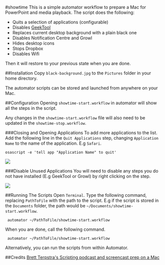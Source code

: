 #showtime
This is a simple automator workflow to prepare a Mac for PowerPoint and media playback. The script does the following:

- Quits a selection of applications (configurable) 
- Disables [GeekTool](http://projects.tynsoe.org/en/geektool/)
- Replaces current desktop background with a plain black one
- Disables Notification Centre and Growl
- Hides desktop icons
- Stops Dropbox
- Disables Wifi

Then it will restore to your previous state when you are done.

##Installation
Copy `black-background.jpg` to the `Pictures` folder in your home directory.

The automator scripts can be stored and launched from anywhere on your Mac.

##Configuration
Opening `showtime-start.workflow` in automator will show all the steps in the script.

Any changes in the `showtime-start.workflow` file will also need to be updated in the `showtime-stop.workflow`.

###Closing and Opening Applications
To add more applications to the list. Add the following line in the `Quit Applications` step, changing `Application Name` to the name of the application. E.g `Safari`.

`osascript -e 'tell app "Application Name" to quit'`

![](https://dl.dropboxusercontent.com/u/638291/2013-12-29_17.52.50.png)

###Disable Unused Applications
You will need to disable any steps you do not have installed (E.g GeekTool or Growl) by right clicking on the step. 

![](https://dl.dropboxusercontent.com/u/638291/2013-12-29_17.47.15.png)

##Running The Scripts
Open `Terminal`. Type the following command, replacing `PathToFile` with the path to the script. E.g if the script is stored in the `Documents` folder, the path would be `~/Documents/showtime-start.workflow`.

` automator ~/PathToFile/showtime-start.workflow`

When you are done, call the following command.

` automator ~/PathToFile/showtime-start.workflow`

Alternatively, you can run the scripts from within Automator. 

##Credits
[Brett Terpstra's Scripting podcast and screencast prep on a Mac](http://brettterpstra.com/2013/12/24/scripting-podcast-and-screencast-prep-on-a-mac/)



